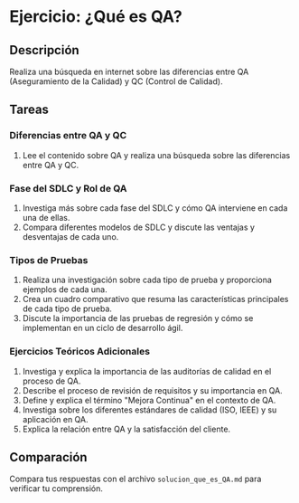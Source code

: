 # Ejercicio: ¿Qué es QA?

## Descripción
Realiza una búsqueda en internet sobre las diferencias entre QA (Aseguramiento de la Calidad) y QC (Control de Calidad).

## Tareas

### Diferencias entre QA y QC
1. Lee el contenido sobre QA y realiza una búsqueda sobre las diferencias entre QA y QC.

### Fase del SDLC y Rol de QA
1. Investiga más sobre cada fase del SDLC y cómo QA interviene en cada una de ellas.
3. Compara diferentes modelos de SDLC y discute las ventajas y desventajas de cada uno.

### Tipos de Pruebas
1. Realiza una investigación sobre cada tipo de prueba y proporciona ejemplos de cada una.
2. Crea un cuadro comparativo que resuma las características principales de cada tipo de prueba.
3. Discute la importancia de las pruebas de regresión y cómo se implementan en un ciclo de desarrollo ágil.

### Ejercicios Teóricos Adicionales
1. Investiga y explica la importancia de las auditorías de calidad en el proceso de QA.
2. Describe el proceso de revisión de requisitos y su importancia en QA.
3. Define y explica el término "Mejora Continua" en el contexto de QA.
4. Investiga sobre los diferentes estándares de calidad (ISO, IEEE) y su aplicación en QA.
5. Explica la relación entre QA y la satisfacción del cliente.

## Comparación
Compara tus respuestas con el archivo `solucion_que_es_QA.md` para verificar tu comprensión.

